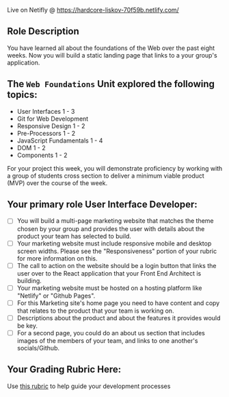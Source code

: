 Live on Netifly @ https://hardcore-liskov-70f59b.netlify.com/

## **Role Description**

You have learned all about the foundations of the Web over the past eight weeks. Now you will build a static landing page that links to a your group's application.

## **The `Web Foundations` Unit explored the following topics:**

- User Interfaces 1 - 3
- Git for Web Development
- Responsive Design 1 - 2
- Pre-Processors 1 - 2
- JavaScript Fundamentals 1 - 4
- DOM 1 - 2
- Components 1 - 2

For your project this week, you will demonstrate proficiency by working with a group of students cross section to deliver a minimum viable product (MVP) over the course of the week.

## **Your primary role User Interface Developer:**

- [ ] You will build a multi-page marketing website that matches the theme chosen by your group and provides the user with details about the product your team has selected to build.
- [ ] Your marketing website must include responsive mobile and desktop screen widths. Please see the "Responsiveness" portion of your rubric for more information on this.
- [ ] The call to action on the website should be a login button that links the user over to the React application that your Front End Architect is building.
- [ ] Your marketing website must be hosted on a hosting platform like "Netlify" or "Github Pages".
- [ ] For this Marketing site's home page you need to have content and copy that relates to the product that your team is working on.
- [ ] Descriptions about the product and about the features it provides would be key.
- [ ] For a second page, you could do an about us section that includes images of the members of your team, and links to one another's socials/Github.

## Your Grading Rubric Here:

Use [this rubric](https://docs.google.com/spreadsheets/d/1BbdmSMUdzURMo0wcsr4XSKvegDgB28WkK2wnjmORzDo/edit?usp=sharing) to help guide your development processes
